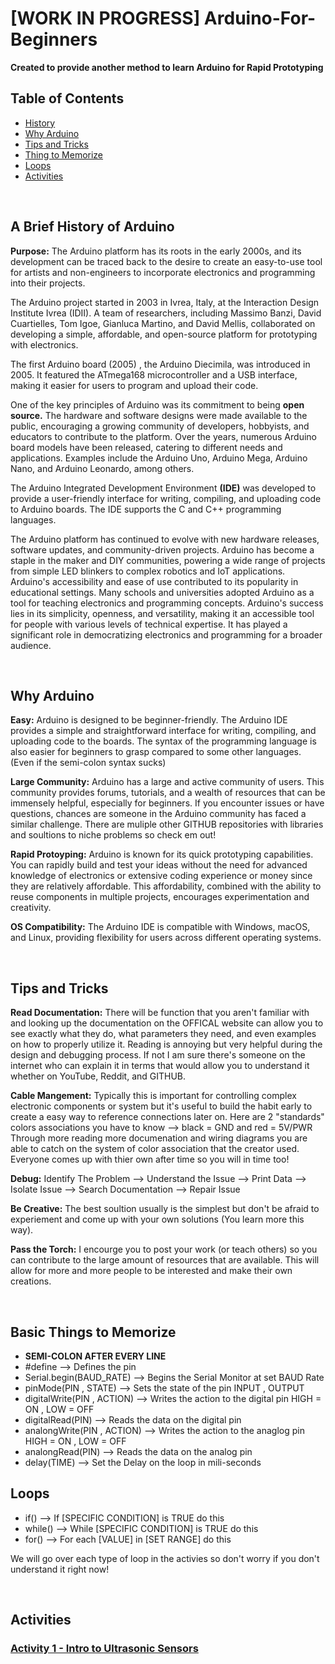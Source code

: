 # [WORK IN PROGRESS] Arduino-For-Beginners    
**Created to provide another method to learn Arduino for Rapid Prototyping**

## Table of Contents
- [History](https://github.com/Teddy-Polkosnik/Arduino-Activities/blob/main/README.md#a-brief-history-of-arduino)
- [Why Arduino](https://github.com/Teddy-Polkosnik/Arduino-Activities/blob/main/README.md#why-arduino)
- [Tips and Tricks](https://github.com/Teddy-Polkosnik/Arduino-Activities/blob/main/README.md#Tips-and-Tricks)
- [Thing to Memorize](https://github.com/Teddy-Polkosnik/Arduino-Activities/blob/main/README.md#Basic-Things-to-Memorize)
- [Loops](https://github.com/Teddy-Polkosnik/Arduino-Activities/blob/main/README.md#Loops)
- [Activities](https://github.com/Teddy-Polkosnik/Arduino-Activities/blob/main/README.md#Activities)


  
<br>

## A Brief History of Arduino

**Purpose:** The Arduino platform has its roots in the early 2000s, and its development can be traced back to the desire to create an easy-to-use tool for artists and non-engineers to incorporate electronics and programming into their projects. 

The Arduino project started in 2003 in Ivrea, Italy, at the Interaction Design Institute Ivrea (IDII). A team of researchers, including Massimo Banzi, David Cuartielles, Tom Igoe, Gianluca Martino, and David Mellis, collaborated on developing a simple, affordable, and open-source platform for prototyping with electronics.

The first Arduino board (2005) , the Arduino Diecimila, was introduced in 2005. It featured the ATmega168 microcontroller and a USB interface, making it easier for users to program and upload their code.

One of the key principles of Arduino was its commitment to being **open source.** The hardware and software designs were made available to the public, encouraging a growing community of developers, hobbyists, and educators to contribute to the platform. Over the years, numerous Arduino board models have been released, catering to different needs and applications. Examples include the Arduino Uno, Arduino Mega, Arduino Nano, and Arduino Leonardo, among others.

The Arduino Integrated Development Environment **(IDE)** was developed to provide a user-friendly interface for writing, compiling, and uploading code to Arduino boards. The IDE supports the C and C++ programming languages.

The Arduino platform has continued to evolve with new hardware releases, software updates, and community-driven projects. Arduino has become a staple in the maker and DIY communities, powering a wide range of projects from simple LED blinkers to complex robotics and IoT applications. Arduino's accessibility and ease of use contributed to its popularity in educational settings. Many schools and universities adopted Arduino as a tool for teaching electronics and programming concepts. Arduino's success lies in its simplicity, openness, and versatility, making it an accessible tool for people with various levels of technical expertise. It has played a significant role in democratizing electronics and programming for a broader audience.

<br>

## Why Arduino

**Easy:** Arduino is designed to be beginner-friendly. The Arduino IDE provides a simple and straightforward interface for writing, compiling, and uploading code to the boards. The syntax of the programming language is also easier for beginners to grasp compared to some other languages. (Even if the semi-colon syntax sucks)

**Large Community:** Arduino has a large and active community of users. This community provides forums, tutorials, and a wealth of resources that can be immensely helpful, especially for beginners. If you encounter issues or have questions, chances are someone in the Arduino community has faced a similar challenge. There are muliple other GITHUB repositories with libraries and soultions to niche problems so check em out!

**Rapid Protoyping:** Arduino is known for its quick prototyping capabilities. You can rapidly build and test your ideas without the need for advanced knowledge of electronics or extensive coding experience or money since they are relatively affordable. This affordability, combined with the ability to reuse components in multiple projects, encourages experimentation and creativity.

**OS Compatibility:** The Arduino IDE is compatible with Windows, macOS, and Linux, providing flexibility for users across different operating systems.

<br>

## Tips and Tricks

**Read Documentation:** There will be function that you aren't familiar with and looking up the documentation on the OFFICAL website can allow you to see exactly what they do, 
what parameters they need, and even examples on how to properly utilize it. Reading is annoying but very helpful during the design and debugging process. If not I am sure there's someone on the internet who can explain it in terms that would allow you to understand it whether on YouTube, Reddit, and GITHUB.

**Cable Mangement:** Typically this is important for controlling complex electronic components or system but it's useful to build the habit early to create a easy way to reference connections later on. Here are 2 "standards" colors associations you have to know -->   black = GND  and   red = 5V/PWR    Through more reading more documenation and wiring diagrams you are able to catch on the system of color association that the creator used. Everyone comes up with thier own after time so you will in time too!

**Debug:** Identify The Problem --> Understand the Issue --> Print Data --> Isolate Issue --> Search Documentation --> Repair Issue

**Be Creative:** The best soultion usually is the simplest but don't be afraid to experiement and come up with your own solutions (You learn more this way).

**Pass the Torch:** I encourge you to post your work (or teach others) so you can contribute to the large amount of resources that are available. This will allow for more and more people to be interested and make their own creations.

<br>

## Basic Things to Memorize
- **SEMI-COLON AFTER EVERY LINE** 
- #define                                          --> Defines the pin
- Serial.begin(BAUD_RATE)                          --> Begins the Serial Monitor at set BAUD Rate
- pinMode(PIN , STATE)                             --> Sets the state of the pin  INPUT , OUTPUT
- digitalWrite(PIN , ACTION)                       --> Writes the action to the digital pin HIGH = ON , LOW = OFF
- digitalRead(PIN)                                 --> Reads the data on the digital pin
- analongWrite(PIN , ACTION)                       --> Writes the action to the anaglog pin HIGH = ON , LOW = OFF
- analongRead(PIN)                                 --> Reads the data on the analog pin
- delay(TIME)                                      --> Set the Delay on the loop in mili-seconds


## Loops
- if()                                --> If [SPECIFIC CONDITION] is TRUE do this
- while()                             --> While [SPECIFIC CONDITION] is TRUE do this
- for()                               --> For each [VALUE] in [SET RANGE] do this

We will go over each type of loop in the activies so don't worry if you don't understand it right now!


<br>

## Activities

### [Activity 1 - Intro to Ultrasonic Sensors](https://github.com/Teddy-Polkosnik/Arduino-Activities/blob/main/Activity%201/Activity_1_README.md)
